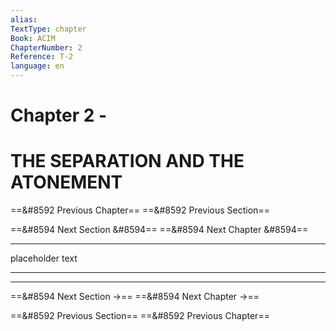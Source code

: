 ```yaml
---
alias: 
TextType: chapter
Book: ACIM
ChapterNumber: 2
Reference: T-2
language: en
---
```

# Chapter 2 - 
# THE SEPARATION AND THE ATONEMENT

==&#8592 Previous Chapter== 
==&#8592 Previous Section== 

==&#8594 Next Section &#8594==
==&#8594 Next Chapter &#8594==
***
placeholder text

***
***

==&#8594 Next Section ->==
==&#8594 Next Chapter ->==

==&#8592 Previous Section==
==&#8592 Previous Chapter==